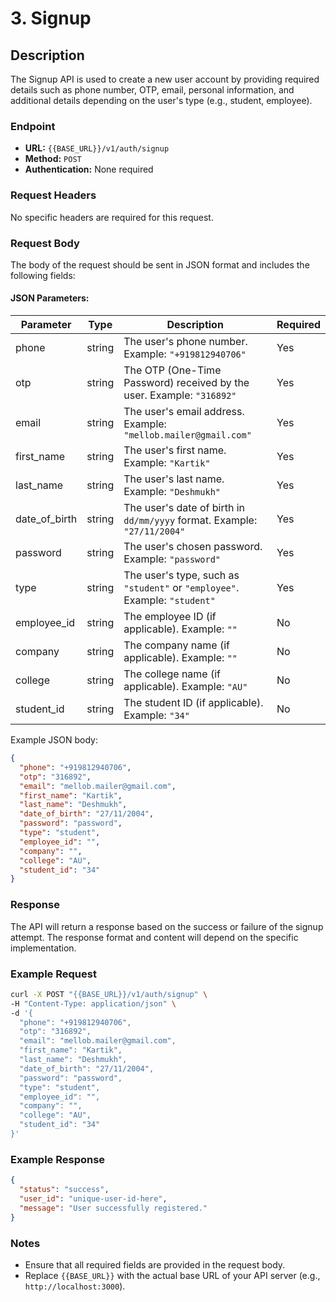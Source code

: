 # 3. Signup

## Description
The Signup API is used to create a new user account by providing required details such as phone number, OTP, email, personal information, and additional details depending on the user's type (e.g., student, employee).

### Endpoint

- **URL:** `{{BASE_URL}}/v1/auth/signup`
- **Method:** `POST`
- **Authentication:** None required

### Request Headers

No specific headers are required for this request.

### Request Body

The body of the request should be sent in JSON format and includes the following fields:

#### JSON Parameters:

| Parameter     | Type   | Description                                              | Required |
|---------------|--------|----------------------------------------------------------|----------|
| phone         | string | The user's phone number. Example: `"+919812940706"`      | Yes      |
| otp           | string | The OTP (One-Time Password) received by the user. Example: `"316892"` | Yes      |
| email         | string | The user's email address. Example: `"mellob.mailer@gmail.com"` | Yes      |
| first_name    | string | The user's first name. Example: `"Kartik"`               | Yes      |
| last_name     | string | The user's last name. Example: `"Deshmukh"`              | Yes      |
| date_of_birth | string | The user's date of birth in `dd/mm/yyyy` format. Example: `"27/11/2004"` | Yes      |
| password      | string | The user's chosen password. Example: `"password"`        | Yes      |
| type          | string | The user's type, such as `"student"` or `"employee"`. Example: `"student"` | Yes      |
| employee_id   | string | The employee ID (if applicable). Example: `""`           | No       |
| company       | string | The company name (if applicable). Example: `""`          | No       |
| college       | string | The college name (if applicable). Example: `"AU"`        | No       |
| student_id    | string | The student ID (if applicable). Example: `"34"`          | No       |

Example JSON body:

```json
{
  "phone": "+919812940706",
  "otp": "316892",
  "email": "mellob.mailer@gmail.com",
  "first_name": "Kartik",
  "last_name": "Deshmukh",
  "date_of_birth": "27/11/2004",
  "password": "password",
  "type": "student",
  "employee_id": "",
  "company": "",
  "college": "AU",
  "student_id": "34"
}
```

### Response

The API will return a response based on the success or failure of the signup attempt. The response format and content will depend on the specific implementation.

### Example Request

```bash
curl -X POST "{{BASE_URL}}/v1/auth/signup" \
-H "Content-Type: application/json" \
-d '{
  "phone": "+919812940706",
  "otp": "316892",
  "email": "mellob.mailer@gmail.com",
  "first_name": "Kartik",
  "last_name": "Deshmukh",
  "date_of_birth": "27/11/2004",
  "password": "password",
  "type": "student",
  "employee_id": "",
  "company": "",
  "college": "AU",
  "student_id": "34"
}'
```

### Example Response

```json
{
  "status": "success",
  "user_id": "unique-user-id-here",
  "message": "User successfully registered."
}
```

### Notes

- Ensure that all required fields are provided in the request body.
- Replace `{{BASE_URL}}` with the actual base URL of your API server (e.g., `http://localhost:3000`).

